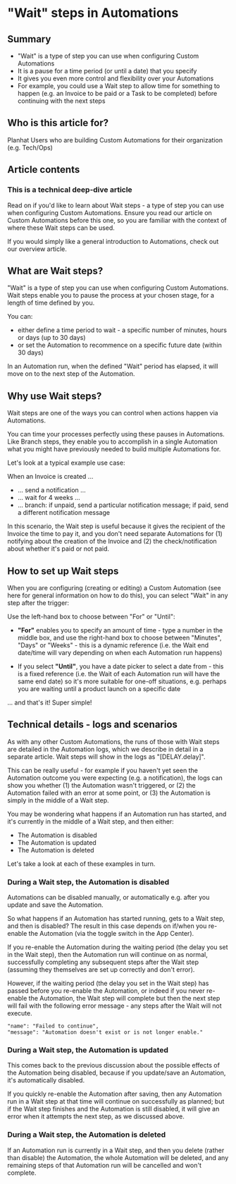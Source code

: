 # "Wait" steps in Automations

## Summary

- "Wait" is a type of step you can use when configuring Custom Automations
- It is a pause for a time period (or until a date) that you specify
- It gives you even more control and flexibility over your Automations
- For example, you could use a Wait step to allow time for something to happen (e.g. an Invoice to be paid or a Task to be completed) before continuing with the next steps

## Who is this article for?

Planhat Users who are building Custom Automations for their organization (e.g. Tech/Ops)

## Article contents

### This is a technical deep-dive article

Read on if you'd like to learn about Wait steps - a type of step you can use when configuring Custom Automations. Ensure you read our article on Custom Automations before this one, so you are familiar with the context of where these Wait steps can be used.

If you would simply like a general introduction to Automations, check out our overview article.

## What are Wait steps?

"Wait" is a type of step you can use when configuring Custom Automations. Wait steps enable you to pause the process at your chosen stage, for a length of time defined by you.

You can:
- either define a time period to wait - a specific number of minutes, hours or days (up to 30 days)
- or set the Automation to recommence on a specific future date (within 30 days)

In an Automation run, when the defined "Wait" period has elapsed, it will move on to the next step of the Automation.

## Why use Wait steps?

Wait steps are one of the ways you can control when actions happen via Automations.

You can time your processes perfectly using these pauses in Automations. Like Branch steps, they enable you to accomplish in a single Automation what you might have previously needed to build multiple Automations for.

Let's look at a typical example use case:

When an Invoice is created ...
- ... send a notification ...
- ... wait for 4 weeks ...
- ... branch: if unpaid, send a particular notification message; if paid, send a different notification message

In this scenario, the Wait step is useful because it gives the recipient of the Invoice the time to pay it, and you don't need separate Automations for (1) notifying about the creation of the Invoice and (2) the check/notification about whether it's paid or not paid.

## How to set up Wait steps

When you are configuring (creating or editing) a Custom Automation (see here for general information on how to do this), you can select "Wait" in any step after the trigger:

Use the left-hand box to choose between "For" or "Until":

- **"For"** enables you to specify an amount of time - type a number in the middle box, and use the right-hand box to choose between "Minutes", "Days" or "Weeks" - this is a dynamic reference (i.e. the Wait end date/time will vary depending on when each Automation run happens)

- If you select **"Until"**, you have a date picker to select a date from - this is a fixed reference (i.e. the Wait of each Automation run will have the same end date) so it's more suitable for one-off situations, e.g. perhaps you are waiting until a product launch on a specific date

... and that's it! Super simple!

## Technical details - logs and scenarios

As with any other Custom Automations, the runs of those with Wait steps are detailed in the Automation logs, which we describe in detail in a separate article. Wait steps will show in the logs as "[DELAY.delay]".

This can be really useful - for example if you haven't yet seen the Automation outcome you were expecting (e.g. a notification), the logs can show you whether (1) the Automation wasn't triggered, or (2) the Automation failed with an error at some point, or (3) the Automation is simply in the middle of a Wait step.

You may be wondering what happens if an Automation run has started, and it's currently in the middle of a Wait step, and then either:
- The Automation is disabled
- The Automation is updated
- The Automation is deleted

Let's take a look at each of these examples in turn.

### During a Wait step, the Automation is disabled

Automations can be disabled manually, or automatically e.g. after you update and save the Automation.

So what happens if an Automation has started running, gets to a Wait step, and then is disabled? The result in this case depends on if/when you re-enable the Automation (via the toggle switch in the App Center).

If you re-enable the Automation during the waiting period (the delay you set in the Wait step), then the Automation run will continue on as normal, successfully completing any subsequent steps after the Wait step (assuming they themselves are set up correctly and don't error).

However, if the waiting period (the delay you set in the Wait step) has passed before you re-enable the Automation, or indeed if you never re-enable the Automation, the Wait step will complete but then the next step will fail with the following error message - any steps after the Wait will not execute.

```
"name": "Failed to continue",
"message": "Automation doesn't exist or is not longer enable."
```

### During a Wait step, the Automation is updated

This comes back to the previous discussion about the possible effects of the Automation being disabled, because if you update/save an Automation, it's automatically disabled.

If you quickly re-enable the Automation after saving, then any Automation run in a Wait step at that time will continue on successfully as planned; but if the Wait step finishes and the Automation is still disabled, it will give an error when it attempts the next step, as we discussed above.

### During a Wait step, the Automation is deleted

If an Automation run is currently in a Wait step, and then you delete (rather than disable) the Automation, the whole Automation will be deleted, and any remaining steps of that Automation run will be cancelled and won't complete.